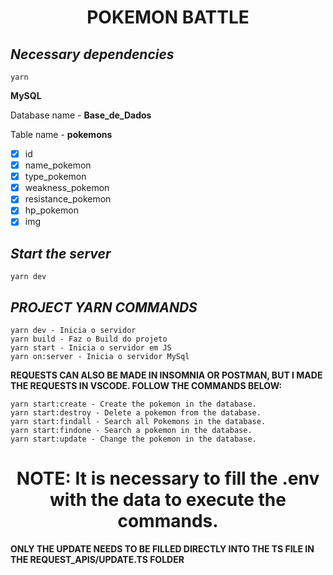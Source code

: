 <h1 align="center"> POKEMON BATTLE </h1>

## *Necessary dependencies*

    yarn
    
**MySQL**

  Database name - **Base_de_Dados**

  Table name - **pokemons**

 - [x] id
 - [x] name_pokemon
 - [x] type_pokemon
 - [x] weakness_pokemon
 - [x] resistance_pokemon
 - [x] hp_pokemon
 - [x] img

## *Start the server*
    yarn dev

## *PROJECT YARN COMMANDS*
    yarn dev - Inicia o servidor
    yarn build - Faz o Build do projeto
    yarn start - Inicia o servidor em JS
    yarn on:server - Inicia o servidor MySql

  **REQUESTS CAN ALSO BE MADE IN INSOMNIA OR POSTMAN, BUT I MADE THE REQUESTS IN VSCODE. FOLLOW THE COMMANDS BELOW:**

    yarn start:create - Create the pokemon in the database. 
    yarn start:destroy - Delete a pokemon from the database.
    yarn start:findall - Search all Pokemons in the database.
    yarn start:findone - Search a pokemon in the database.
    yarn start:update - Change the pokemon in the database.

<h1 align="center">NOTE: It is necessary to fill the .env with the data to execute the commands.</h1>
    

  **ONLY THE UPDATE NEEDS TO BE FILLED DIRECTLY INTO THE TS FILE IN THE REQUEST_APIS/UPDATE.TS FOLDER**